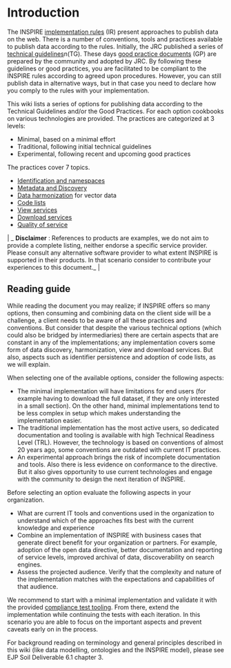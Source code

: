 # **Introduction**

The INSPIRE [implementation rules](https://inspire.ec.europa.eu/inspire-implementing-rules/51763) (IR) present approaches to publish data on the web. There is a number of conventions, tools and practices available to publish data according to the rules. Initially, the JRC published a series of [technical guidelines](https://inspire.ec.europa.eu/inspire-technical-guidance/57753)n(TG). These days [good practice documents](https://inspire.ec.europa.eu/portfolio/good-practice-library) (GP) are prepared by the community and adopted by JRC. By following these guidelines or good practices, you are facilitated to be compliant to the INSPIRE rules according to agreed upon procedures. However, you can still publish data in alternative ways, but in that case you need to declare how you comply to the rules with your implementation.

This wiki lists a series of options for publishing data according to the Technical Guidelines and/or the Good Practices. For each option cookbooks on various technologies are provided. The practices are categorized at 3 levels:

- Minimal, based on a minimal effort
- Traditional, following initial technical guidelines
- Experimental, following recent and upcoming good practices

The practices cover 7 topics.

- [Identification and namespaces](identification.md)
- [Metadata and Discovery](metadata.md)
- [Data harmonization](etl.md) for vector data
- [Code lists](codelists.md)
- [View services](view.md)
- [Download services](download.md)
- [Quality of service](QOS.md)

| _ **Disclaimer** : References to products are examples, we do not aim to provide a complete listing, neither endorse a specific service provider. Please consult any alternative software provider to what extent INSPIRE is supported in their products. In that scenario consider to contribute your experiences to this document._ |

## Reading guide

While reading the document you may realize; if INSPIRE offers so many options, then consuming and combining data on the client side will be a challenge, a client needs to be aware of all these practices and conventions. But consider that despite the various technical options (which could also be bridged by intermediaries) there are certain aspects that are constant in any of the implementations; any implementation covers some form of data discovery, harmonization, view and download services. But also, aspects such as identifier persistence and adoption of code lists, as we will explain.

When selecting one of the available options, consider the following aspects:

- The minimal implementation will have limitations for end users (for example having to download the full dataset, if they are only interested in a small section). On the other hand, minimal implementations tend to be less complex in setup which makes understanding the implementation easier.
- The traditional implementation has the most active users, so dedicated documentation and tooling is available with high Technical Readiness Level (TRL). However, the technology is based on conventions of almost 20 years ago, some conventions are outdated with current IT practices.
- An experimental approach brings the risk of incomplete documentation and tools. Also there is less evidence on conformance to the directive. But it also gives opportunity to use current technologies and engage with the community to design the next iteration of INSPIRE.

Before selecting an option evaluate the following aspects in your organization.

- What are current IT tools and conventions used in the organization to understand which of the approaches fits best with the current knowledge and experience
- Combine an implementation of INSPIRE with business cases that generate direct benefit for your organization or partners. For example, adoption of the open data directive, better documentation and reporting of service levels, improved archival of data, discoverability on search engines.
- Assess the projected audience. Verify that the complexity and nature of the implementation matches with the expectations and capabilities of that audience.

We recommend to start with a minimal implementation and validate it with the provided [compliance test tooling](https://inspire.ec.europa.eu/work-programme/validation-and-conformity-testing). From there, extend the implementation while continuing the tests with each iteration. In this scenario you are able to focus on the important aspects and prevent caveats early on in the process.

For background reading on terminology and general principles described in this wiki (like data modelling, ontologies and the INSPIRE model), please see EJP Soil Deliverable 6.1 chapter 3.
